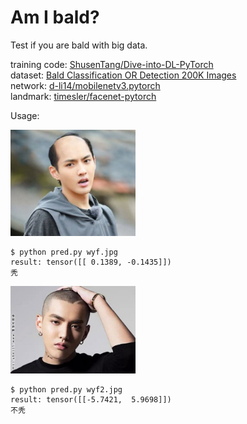 Am I bald?
==========

Test if you are bald with big data.

training code: [ShusenTang/Dive-into-DL-PyTorch](https://github.com/ShusenTang/Dive-into-DL-PyTorch)<br/>
dataset: [Bald Classification OR Detection 200K Images](https://www.kaggle.com/ashishjangra27/bald-classification-200k-images-celeba)<br/>
network: [d-li14/mobilenetv3.pytorch](https://github.com/d-li14/mobilenetv3.pytorch)<br/>
landmark: [timesler/facenet-pytorch](https://github.com/timesler/facenet-pytorch)

Usage:

<img src="wyf.jpg" width="200"/>

```
$ python pred.py wyf.jpg
result: tensor([[ 0.1389, -0.1435]])
秃
```

<img src="wyf2.jpg" width="200"/>

```
$ python pred.py wyf2.jpg
result: tensor([[-5.7421,  5.9698]])
不秃
```
